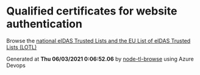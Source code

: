 # Qualified certificates for website authentication 
 Browse the [national eIDAS Trusted Lists and the EU List of eIDAS Trusted Lists (LOTL)](https://webgate.ec.europa.eu/tl-browser/#/) 
 
 
Generated at **Thu 06/03/2021  0:06:52.06** by [node-tl-browse](https://github.com/ymedlop/node-tl-browser) using Azure Devops 
